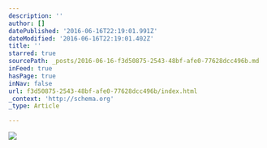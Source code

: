 ```yaml
---
description: ''
author: []
datePublished: '2016-06-16T22:19:01.991Z'
dateModified: '2016-06-16T22:19:01.402Z'
title: ''
starred: true
sourcePath: _posts/2016-06-16-f3d50875-2543-48bf-afe0-77628dcc496b.md
inFeed: true
hasPage: true
inNav: false
url: f3d50875-2543-48bf-afe0-77628dcc496b/index.html
_context: 'http://schema.org'
_type: Article

---
```

![](https://the-grid-user-content.s3-us-west-2.amazonaws.com/f7d465b1-31d4-4f94-9e2d-ec8702ac9edf.jpg)